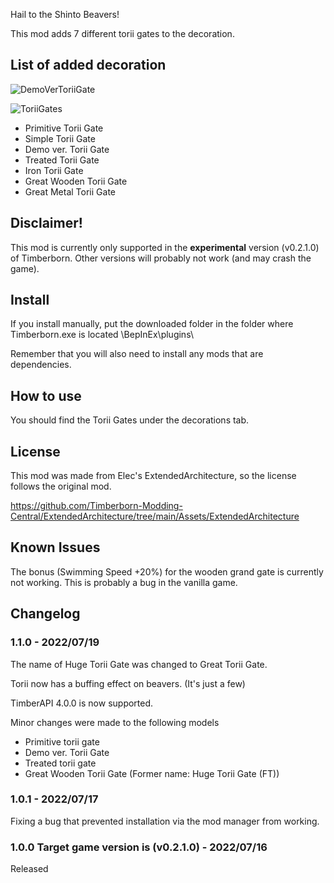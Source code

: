 Hail to the Shinto Beavers!

This mod adds 7 different torii gates to the decoration.

## List of added decoration

![DemoVerToriiGate](https://github.com/minorunara/TimberbornMods/blob/main/ToriiGates/attachments/ToriiGates.png?raw=true)

![ToriiGates](https://github.com/minorunara/TimberbornMods/blob/main/ToriiGates/attachments/DemoVerToriiGate.png?raw=true)

- Primitive Torii Gate
- Simple Torii Gate
- Demo ver. Torii Gate
- Treated Torii Gate
- Iron Torii Gate
- Great Wooden Torii Gate
- Great Metal Torii Gate

## Disclaimer!

This mod is currently only supported in the **experimental** version (v0.2.1.0) of Timberborn. Other versions will probably not work (and may crash the game).

## Install

If you install manually, put the downloaded folder in the folder where Timberborn.exe is located \BepInEx\plugins\

Remember that you will also need to install any mods that are dependencies.

## How to use

You should find the Torii Gates under the decorations tab.

## License

This mod was made from Elec's ExtendedArchitecture, so the license follows the original mod.

https://github.com/Timberborn-Modding-Central/ExtendedArchitecture/tree/main/Assets/ExtendedArchitecture

## Known Issues

The bonus (Swimming Speed +20%) for the wooden grand gate is currently not working. This is probably a bug in the vanilla game.

## Changelog

### 1.1.0 - 2022/07/19

The name of Huge Torii Gate was changed to Great Torii Gate.

Torii now has a buffing effect on beavers. (It's just a few)

TimberAPI 4.0.0 is now supported.

Minor changes were made to the following models

- Primitive torii gate
- Demo ver. Torii Gate
- Treated torii gate
- Great Wooden Torii Gate (Former name: Huge Torii Gate (FT))

### 1.0.1 - 2022/07/17

Fixing a bug that prevented installation via the mod manager from working.

### 1.0.0 Target game version is (v0.2.1.0) - 2022/07/16

Released
